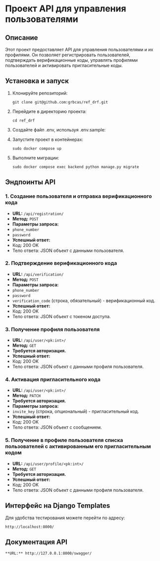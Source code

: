 # Проект API для управления пользователями

## Описание

Этот проект предоставляет API для управления пользователями и их профилями. Он позволяет регистрировать пользователей, подтверждать верификационные коды, управлять профилями пользователей и активировать пригласительные коды.

## Установка и запуск

1. Клонируйте репозиторий:
   ```
   git clone git@github.com:grbcas/ref_drf.git
   ```
2. Перейдите в директорию проекта:
   ```
   cd ref_drf
   ```
3. Создайте файл .env, используя .env.sample:

4. Запустите проект в контейнерах:
   ```
   sudo docker compose up
   ```
5. Выполните миграции:
   ```
   sudo docker compose exec backend python manage.py migrate
   ```

## Эндпоинты API

### 1. Создание пользователя и отправка верификационного кода

- **URL:** `/api/registration/`
- **Метод:** `POST`
- **Параметры запроса:**
- `phone_number`
- `password`
- **Успешный ответ:**
- Код: 200 OK
- Тело ответа: JSON объект с данными пользователя.

### 2. Подтверждение верификационного кода

- **URL:** `/api/verification/`
- **Метод:** `POST`
- **Параметры запроса:**
- `phone_number` 
- `password`
- `verification_code` (строка, обязательный) - верификационный код.
- **Успешный ответ:**
- Код: 200 OK
- Тело ответа: JSON объект с токеном доступа.

### 3. Получение профиля пользователя

- **URL:** `/api/user/<pk:int>/`
- **Метод:** `GET`
- **Требуется авторизация.**
- **Успешный ответ:**
- Код: 200 OK
- Тело ответа: JSON объект с данными профиля пользователя.

### 4. Активация пригласительного кода

- **URL:** `/api/user/<pk:int>/`
- **Метод:** `PATCH`
- **Требуется авторизация.**
- **Параметры запроса:**
- `invite_key` (строка, опциональный) - пригласительный код.
- **Успешный ответ:**
- Код: 200 OK
- Тело ответа: JSON объект с сообщением.

### 5. Получение в профиле пользователя cписка пользователей с активированным его пригласительным кодом

- **URL:** `/api/user/profile/<pk:int>/`
- **Метод:** `GET`
- **Требуется авторизация.**
- **Успешный ответ:**
- Код: 200 OK
- Тело ответа: JSON объект с данными профиля пользователя.

## Интерфейс на Django Templates

Для удобства тестирования можете перейти по адресу:
```
http://localhost:8000/
```
## Документация API

```
**URL:** http://127.0.0.1:8000/swagger/
```
